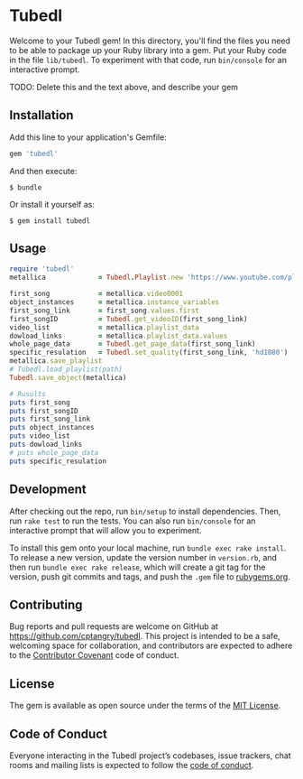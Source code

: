 # Tubedl

Welcome to your Tubedl gem! In this directory, you'll find the files you need to be able to package up your Ruby library into a gem. Put your Ruby code in the file `lib/tubedl`. To experiment with that code, run `bin/console` for an interactive prompt.

TODO: Delete this and the text above, and describe your gem

## Installation

Add this line to your application's Gemfile:

```ruby
gem 'tubedl'
```

And then execute:

    $ bundle

Or install it yourself as:

    $ gem install tubedl

## Usage

```ruby
require 'tubedl'
metallica             = Tubedl.Playlist.new 'https://www.youtube.com/playlist?list=PLJvQXRgtxlumAHceNRk3cx3P7MZVUCdBl'

first_song            = metallica.video0001
object_instances      = metallica.instance_variables
first_song_link       = first_song.values.first
first_songID          = Tubedl.get_videoID(first_song_link)
video_list            = metallica.playlist_data
dowload_links         = metallica.playlist_data.values
whole_page_data       = Tubedl.get_page_data(first_song_link)
specific_resulation   = Tubedl.set_quality(first_song_link, 'hd1080')
metallica.save_playlist
# Tubedl.load_playlist(path)
Tubedl.save_object(metallica)

# Rusults
puts first_song
puts first_songID
puts first_song_link
puts object_instances
puts video_list
puts dowload_links
# puts whole_page_data
puts specific_resulation
```

## Development

After checking out the repo, run `bin/setup` to install dependencies. Then, run `rake test` to run the tests. You can also run `bin/console` for an interactive prompt that will allow you to experiment.

To install this gem onto your local machine, run `bundle exec rake install`. To release a new version, update the version number in `version.rb`, and then run `bundle exec rake release`, which will create a git tag for the version, push git commits and tags, and push the `.gem` file to [rubygems.org](https://rubygems.org).

## Contributing

Bug reports and pull requests are welcome on GitHub at https://github.com/cptangry/tubedl. This project is intended to be a safe, welcoming space for collaboration, and contributors are expected to adhere to the [Contributor Covenant](http://contributor-covenant.org) code of conduct.

## License

The gem is available as open source under the terms of the [MIT License](http://opensource.org/licenses/MIT).

## Code of Conduct

Everyone interacting in the Tubedl project’s codebases, issue trackers, chat rooms and mailing lists is expected to follow the [code of conduct](https://github.com/[USERNAME]/tubedl/blob/master/CODE_OF_CONDUCT.md).
